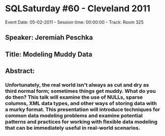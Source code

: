 # SQLSaturday #60 - Cleveland 2011
Event Date: 05-02-2011 - Session time: 00:00:00 - Track: Room 325
## Speaker: Jeremiah Peschka
## Title: Modeling Muddy Data
## Abstract:
### Unfortunately, the real world isn't always as cut and dry as third normal form; sometimes things get muddy. What do you do then? This talk will examine the use of NULLs, sparse columns, XML data types, and other ways of storing data with a murky format. This presentation will introduce techniques for common data modeling problems and examine potential patterns and practices for working with flexible data modeling that can be immediately useful in real-world scenarios.
